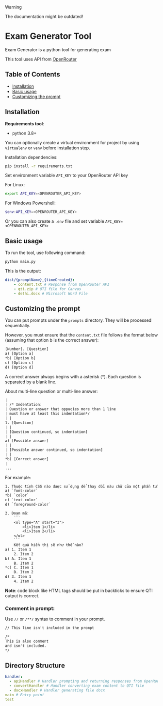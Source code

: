 > [!WARNING]
> The documentation might be outdated!

# Exam Generator Tool

Exam Generator is a python tool for generating exam

This tool uses API from [OpenRouter](https://openrouter.ai/)

## Table of Contents

- [Installation](#installation)
- [Basic usage](#basic-usage)
- [Customizing the prompt](#customizing-the-prompt)

## Installation

**Requirements tool**:

- python 3.8+

You can optionally create a virtual environment for project by using
`virtualenv` or `venv` before installation step.

Installation dependencies:

```bash
pip install -r requirements.txt
```

Set environment variable `API_KEY` to your OpenRouter API key

For Linux:

```bash
export API_KEY=<OPENROUTER_API_KEY>
```

For Windows Powershell:

```powershell
$env:API_KEY=<OPENROUTER_API_KEY>
```

Or you can also create a `.env` file and set variable
`API_KEY=<OPENROUTER_API_KEY>`

## Basic usage

To run the tool, use following command:

```bash
python main.py
```

This is the output:

```yaml
dist/{promptName}_{timeCreated}:
    - content.txt # Response from OpenRouter API
    - qti.zip # QTI file for Canvas
    - dethi.docx # Microsoft Word File
```

## Customizing the prompt

You can put prompts under the `prompts` directory. They will be processed
sequentially.

However, you must ensure that the `content.txt` file follows the format below
(assuming that option b is the correct answer):

```txt
[Number]. [Question]
a) [Option a]
*b) [Option b]
c) [Option c]
d) [Option d]
```

A correct answer always begins with a asterisk (\*). Each question is separated
by a blank line.

About multi-line question or multi-line answer:

```txt
|
| /* Indentation:
| Question or answer that oppucies more than 1 line
| must have at least this indentation*/
| |
1. [Question]
| |
| [Question continued, so indentation]
| |
a) [Possible answer]
| |
| [Possible answer continued, so indentation]
| |
*b) [Correct answer]
|
...
```

For example:

````txt
1. Thuộc tính CSS nào được sử dụng để thay đổi màu chữ của một phần tử?
a) `font-color`
*b) `color`
c) `text-color`
d) `foreground-color`

2. Đoạn mã:
	```
	<ol type="A" start="3">
		<li>Item 1</li>
		<li>Item 2</li>
	</ol>
	```
	Kết quả hiển thị sẽ như thế nào?
a) 1. Item 1
	2. Item 2
b) A. Item 1
	B. Item 2
*c) C. Item 1
	D. Item 2
d) 3. Item 1
	4. Item 2
````

**Note**: code block like HTML tags should be put in backticks to ensure QTI
output is correct.

### Comment in prompt:

Use `//` or `/**/` syntax to comment in your prompt.

```txt
// This line isn't included in the prompt

/*
This is also comment
and isn't included.
*/
```

## Directory Structure

```yaml
handler:
  - apiHandler # Handler prompting and returning responses from OpenRouter API
  - convertHandler # Handler converting exam content to QTI file
  - docxHandler # Handler generating file docx
main # Entry point
test
```
